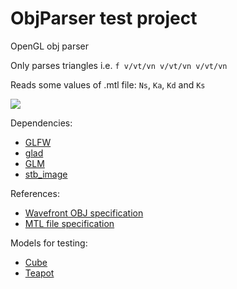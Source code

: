 # ObjParser test project
OpenGL obj parser

Only parses triangles i.e. `f v/vt/vn v/vt/vn v/vt/vn`

Reads some values of .mtl file: `Ns`, `Ka`, `Kd` and `Ks`


![](objparser.gif)

Dependencies:
- [GLFW](https://www.glfw.org/)
- [glad](https://github.com/dav1dde/glad-web)
- [GLM](https://glm.g-truc.net/0.9.5/api/index.html)
- [stb_image](https://github.com/nothings/stb)

References:
- [Wavefront OBJ specification](http://paulbourke.net/dataformats/obj/)
- [MTL file specification](http://paulbourke.net/dataformats/mtl/)

Models for testing:
- [Cube](https://gist.github.com/noonat/1131091/450ad7bbb6e0c8fba1854cc86a9f6b7a224fca56)
- [Teapot](https://github.com/kevinroast/phoria.js/blob/master/teapot.obj)


